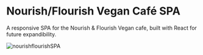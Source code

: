 # Nourish/Flourish Vegan Café SPA
A responsive SPA for the Nourish &amp; Flourish Vegan cafe, built with React for future expandibility.


![nourishflourishSPA](https://github.com/jywwong/Nourish-Flourish-SPA/assets/119052363/c1e5f4a7-5619-4fc8-b6c7-82e5f080dcfb)
